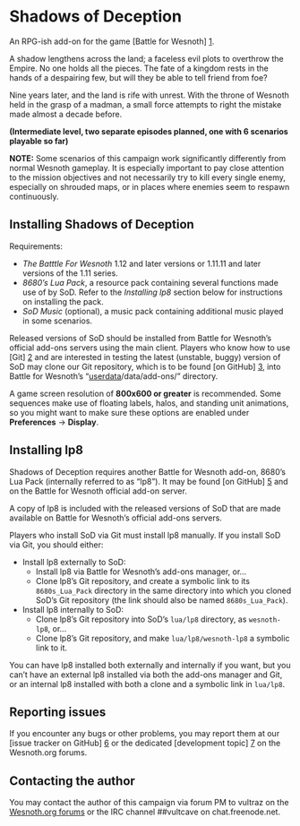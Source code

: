 Shadows of Deception
================================================================================

An RPG-ish add-on for the game [Battle for Wesnoth] [1].

[1]: <https://www.wesnoth.org>

A shadow lengthens across the land; a faceless evil plots to overthrow the
Empire. No one holds all the pieces. The fate of a kingdom rests in the hands
of a despairing few, but will they be able to tell friend from foe?

Nine years later, and the land is rife with unrest. With the throne of Wesnoth
held in the grasp of a madman, a small force attempts to right the mistake made
almost a decade before.

**(Intermediate level, two separate episodes planned, one with 6 scenarios
playable so far)**

**NOTE:** Some scenarios of this campaign work significantly differently from
normal Wesnoth gameplay. It is especially important to pay close attention to
the mission objectives and not necessarily try to kill every single enemy,
especially on shrouded maps, or in places where enemies seem to respawn
continuously.

Installing Shadows of Deception
--------------------------------------------------------------------------------

Requirements:
 * *The Batttle For Wesnoth* 1.12 and later versions or 1.11.11 and later
    versions of the 1.11 series.
 * *8680’s Lua Pack*, a resource pack containing several functions made use
   of by SoD. Refer to the *Installing lp8* section below for instructions on
   installing the pack.
 * *SoD Music* (optional), a music pack containing additional music played in
   some scenarios.

Released versions of SoD should be installed from Battle for Wesnoth’s official
add-ons servers using the main client. Players who know how to use [Git] [2] and
are interested in testing the latest (unstable, buggy) version of SoD may clone
our Git repository, which is to be found [on GitHub] [3],
into Battle for Wesnoth’s “[userdata][4]/data/add-ons/” directory.

[2]: <http://www.git-scm.com>
[3]: <https://github.com/Vultraz/NX-RPG>
[4]: <http://wiki.wesnoth.org/EditingWesnoth#The_user_data_directory>

A game screen resolution of **800x600 or greater** is recommended. Some
sequences make use of floating labels, halos, and standing unit animations, so
you might want to make sure these options are enabled under
**Preferences** → **Display**.

Installing lp8
--------------------------------------------------------------------------------
Shadows of Deception requires another Battle for Wesnoth add-on,
8680’s Lua Pack (internally referred to as “lp8”). It may be found [on GitHub]
[5] and on the Battle for Wesnoth official add-on server.

A copy of lp8 is included with the released versions of SoD that are made
available on Battle for Wesnoth’s official add-ons servers.

Players who install SoD via Git must install lp8 manually. If you install SoD
via Git, you should either:

* Install lp8 externally to SoD:
  * Install lp8 via Battle for Wesnoth’s add-ons manager, or…
  * Clone lp8’s Git repository, and create a symbolic link to its `8680s_Lua_Pack`
    directory in the same directory into which you cloned SoD’s Git repository
	(the link should also be named `8680s_Lua_Pack`).
* Install lp8 internally to SoD:
  * Clone lp8’s Git repository into SoD’s `lua/lp8` directory, as
    `wesnoth-lp8`, or…
  * Clone lp8’s Git repository, and make `lua/lp8/wesnoth-lp8` a symbolic link
    to it.

You can have lp8 installed both externally and internally if you want, but you
can’t have an external lp8 installed via both the add-ons manager and Git, or
an internal lp8 installed with both a clone and a symbolic link in `lua/lp8`.

[5]: <https://github.com/8573/wesnoth-lp8>

Reporting issues
--------------------------------------------------------------------------------
If you encounter any bugs or other problems, you may report them at our [issue
tracker on GitHub] [6] or the dedicated [development topic] [7] on the
Wesnoth.org forums.

[6]: <https://github.com/Vultraz/NX-RPG/issues>
[7]: <http://r.wesnoth.org/t35544>

Contacting the author
--------------------------------------------------------------------------------
You may contact the author of this campaign via forum PM to vultraz on the
[Wesnoth.org forums][8] or the IRC channel ##vultcave on chat.freenode.net.

[8]: <http://forums.wesnoth.org/>
